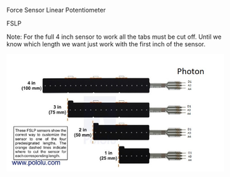 Force Sensor Linear Potentiometer



FSLP

Note: For the full 4 inch sensor to work all the tabs must be cut off. Until we know which length we want just work with the first inch of the sensor.


![](FSLP-tabs02.jpg)
